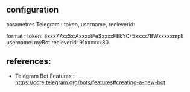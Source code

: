 ## configuration
parametres Telegram : token, username, recieverid: 

format : 
token: 8xxx77xx5x:AxxxxtFeSxxxxFEkYC-5xxxx7BWxxxxxmpE
username: myBot
recieverid: 91xxxxxx80


## references:
* Telegram Bot Features : https://core.telegram.org/bots/features#creating-a-new-bot